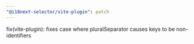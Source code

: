 ```yaml
---
"@i18next-selector/vite-plugin": patch
---
```


fix(vite-plugin): fixes case where pluralSeparator causes keys to be non-identifiers
